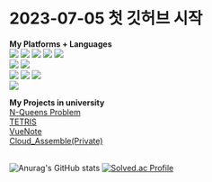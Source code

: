 <h1>2023-07-05   첫 깃허브 시작</h1>


<b>My Platforms + Languages</b><br>
<img src="https://img.shields.io/badge/HTML5-E34F26?style=flat-square&logo=HTML5&logoColor=white"/>
<img src="https://img.shields.io/badge/CSS3-1572B6?style=flat-square&logo=CSS3&logoColor=white"/>
<img src="https://img.shields.io/badge/javascript-F7DF1E?style=flat-square&logo=javascript&logoColor=white"/>
<img src="https://img.shields.io/badge/spring-6DB33F?style=flat-square&logo=spring&logoColor=white"/>
<img src="https://img.shields.io/badge/springboot-6DB33F?style=flat-square&logo=springboot&logoColor=white"/>
<br>
<img src="https://img.shields.io/badge/Node.js-339933?style=flat-square&logo=Node.js&logoColor=white"/>
<img src="https://img.shields.io/badge/vue.js-4FC08D?style=flat-square&logo=vue.js&logoColor=white"/>
<br>
<img src="https://img.shields.io/badge/C-A8B9CC?style=flat-square&logo=C&logoColor=white"/>
<img src="https://img.shields.io/badge/Python-3776AB?style=flat-square&logo=Python&logoColor=white"/>
<img src="https://img.shields.io/badge/Java-3776AB?style=flat-square&logo=Java&logoColor=white"/>
<br>
<img src="https://img.shields.io/badge/MySQL-4479A1?style=flat-square&logo=MySQL&logoColor=white"/>

<b>My Projects in university</b><br>
<a href="https://github.com/YDaewon/N_Queen">N-Queens Problem</a><br>
<a href="https://github.com/YDaewon/TETRIS">TETRIS</a><br>
<a href="https://github.com/YDaewon/VueNote">VueNote</a><br>
<a href="https://github.com/YDaewon/Cloud_Assemble">Cloud_Assemble(Private)</a><br>
<br>


![Anurag's GitHub stats](https://github-readme-stats.vercel.app/api?username=YDaewon&show_icons=true&theme=blueberry) 
[![Solved.ac Profile](http://mazassumnida.wtf/api/v2/generate_badge?boj=qkqh9779)](https://solved.ac/qkqh9779/)
<!--
**YDaewon/YDaewon** is a ✨ _special_ ✨ repository because its `README.md` (this file) appears on your GitHub profile.

Here are some ideas to get you started:

- 🔭 I’m currently working on ...
- 🌱 I’m currently learning ...
- 👯 I’m looking to collaborate on ...
- 🤔 I’m looking for help with ...
- 💬 Ask me about ...
- 📫 How to reach me: ...
- 😄 Pronouns: ...
- ⚡ Fun fact: ...
-->
